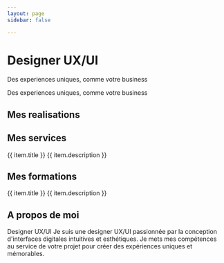 ```yaml
---
layout: page
sidebar: false

---
```


<div class="px-6 pb-12 md:px-12">
  <div class="py-6 md:py-12 h-[calc(100vh-64px)] overflow-auto relative">
    <div class="flex h-full flex-col md:flex-row gap-12 md:gap-20 justify-center">
      <div class="flex justify-center items-center">
        <div class="flex flex-col max-w-xl items-center justify-center">
          <h1 class="text-4xl font-bold mb-4">Designer UX/UI</h1>
          <p class="text-4xl font-bold mb-4 text-secondary text-center">Des experiences uniques, comme votre business</p>
          <p class="text-lg text-gray-700 mb-8 text-center">Des experiences uniques, comme votre business</p>
          <div class="flex flex-row gap-4 lg:gap-5">
            <VPButton theme="brand" text="Explorer mes realisations" href="#Mes Realisations"/>
            <VPButton theme="alt" text="Me contacter" href="https://www.linkedin.com/in/catherinevu436-78/"/>
          </div>
        </div>
      </div>
      <div class="flex justify-center items-center relative">
        <VPImage image="/ui_ux_designer.png" alt="UI UX Designer" class="z-1 w-96 h-96"/>
        <VPImage image="/hero_image_background.png" alt="background_shape" class="-z-10 w-96 h-96 absolute"/>
      </div>
    </div>
    <div class="absolute bottom-4 md:bottom-20 left-1/2 -translate-x-1/2">
      <a href="#Mes Realisations">
        <VPImage image="/down_arrow.png" class="hidden md:flex w-14 h-14"/>
      </a>
    </div>
  </div>
  <div class="w-full h-full flex flex-col items-center justify-center">
    <h2 id="Mes Realisations" class="text-3xl text-center font-bold mb-4">Mes realisations</h2>
    <Carousel
      class="w-full"
      :opts="{ loop: true, align: 'center' }"
      :plugins="[Autoplay({ delay: 4000, stopOnInteraction: false })]"
      @init-api="setApi"
    >
      <CarouselContent class="w-full">
        <CarouselItem
          v-for="(item, index) in carousel_items"
          :key="index"
          class="pl-2 embla__slide__number"
        >
            <Card>
              <CardContent class="flex items-center justify-center p-0"> <AspectRatio :ratio="16 / 9">
                  <a :href="item.href" target="_blank" rel="noopener noreferrer">
                    <VPImage :image="item.img" alt="Project image" class="object-cover w-full h-full rounded-lg"/>
                  </a>
                  </AspectRatio>
              </CardContent>
            </Card>
        </CarouselItem>
      </CarouselContent>
      </Carousel>
  </div>
  <div class="w-full h-full flex flex-col items-center justify-center py-12">
    <h2 class="text-3xl text-center font-bold mb-4">Mes services</h2>
    <div class="flex flex-col md:flex-row gap-12 md:gap-20 justify-center">
      <Card v-for="(item, index) in card_items" :key="index" class="w-full md:w-96">
        <CardHeader>
          <VPImage :image="item.img" alt="UI UX Designer"/>
          <CardTitle>{{ item.title }}</CardTitle>
          <CardDescription>{{ item.description }}</CardDescription>
        </CardHeader>
      </Card>
    </div>
    <div class="flex flex-row py-8">
      <VPButton theme="brand" text="Discutons de votre projet" href="https://www.linkedin.com/in/catherinevu436-78/"/>
    </div>
  </div>

  <div class="w-full h-full flex flex-col items-center justify-center py-12">
    <h2 class="text-3xl text-center font-bold mb-4">Mes formations</h2>
    <div class="flex flex-col md:flex-row gap-12 md:gap-20 justify-center">
      <Card v-for="(item, index) in formations" :key="index" class="w-full md:w-96">
        <CardHeader>
          <CardTitle>{{ item.title }}</CardTitle>
          <CardDescription>{{ item.description }}</CardDescription>
        </CardHeader>
      </Card>
    </div>
  </div>
  <div class="w-full h-full flex flex-col items-center justify-center py-12">
    <h2 class="text-3xl text-center font-bold mb-4">A propos de moi</h2>
    <Card>
      <div class="flex flex-row">
        <div class="flex flex-col">
          <CardHeader>
            <CardTitle>Designer UX/UI</CardTitle>
            <CardDescription>Je suis une designer UX/UI passionnée par la conception d'interfaces digitales intuitives et esthétiques. Je mets mes compétences au service de votre projet pour créer des expériences uniques et mémorables.</CardDescription>
          </CardHeader>
          <CardContent>
            <VPButton theme="brand" text="Me contacter" href="https://www.linkedin.com/in/catherinevu436-78/"/>
          </CardContent>
        </div>
        <CardHeader>
          <VPImage image="/ui_ux_designer.png" alt="UI UX Designer"/>
        </CardHeader>
      </div>
    </Card>
  </div>
</div>



<script setup lang="ts">
import { Card, CardContent, CardHeader, CardTitle, CardDescription } from '@/components/ui/card'
import { AspectRatio } from '@/components/ui/aspect-ratio'
import { ref, watch } from 'vue'
import { VPButton, VPImage } from 'vitepress/theme'
import { Carousel, CarouselContent, CarouselItem, type CarouselApi, type EmblaCarouselType, type EmblaEventType } from '@/components/ui/carousel'
import Autoplay from 'embla-carousel-autoplay'
import { watchOnce } from '@vueuse/core'

const api = ref<CarouselApi>()
let cleanupTween: (() => void) | null = null; // Store cleanup function

function setApi(val: CarouselApi) {
  api.value = val
}

// --- Embla Scale Tween Logic ---
const TWEEN_FACTOR_BASE = 0.52 // Adjust this to control scale difference (lower = less difference)
let tweenFactor = 0
let tweenNodes: HTMLElement[] = []

const numberWithinRange = (number: number, min: number, max: number): number =>
  Math.min(Math.max(number, min), max)

const setupTweenScale = (emblaApi: EmblaCarouselType): { cleanup: () => void } => {
  tweenNodes = emblaApi.slideNodes() // Get slide nodes

  const setTweenFactor = (): void => {
      // Base tween factor multiplied by the number of snaps
      tweenFactor = TWEEN_FACTOR_BASE * emblaApi.scrollSnapList().length
  }

  const tweenScale = (
    eventName?: EmblaEventType
  ): void => {
    const engine = emblaApi.internalEngine()
    const scrollProgress = emblaApi.scrollProgress()
    const slidesInView = emblaApi.slidesInView()
    const isScrollEvent = eventName === 'scroll'

    emblaApi.scrollSnapList().forEach((scrollSnap, snapIndex) => {
      let diffToTarget = scrollSnap - scrollProgress
      const slidesInSnap = engine.slideRegistry[snapIndex]

      slidesInSnap.forEach((slideIndex) => {
        if (isScrollEvent && !slidesInView.includes(slideIndex)) return

        if (engine.options.loop) {
          engine.slideLooper.loopPoints.forEach((loopItem) => {
            const target = loopItem.target()

            if (slideIndex === loopItem.index && target !== 0) {
              const sign = Math.sign(target)

              if (sign === -1) {
                diffToTarget = scrollSnap - (1 + scrollProgress)
              }
              if (sign === 1) {
                diffToTarget = scrollSnap + (1 - scrollProgress)
              }
            }
          })
        }

        const tweenValue = 1 - Math.abs(diffToTarget * tweenFactor)
        const scale = numberWithinRange(tweenValue, 0, 1).toString()
        const tweenNode = tweenNodes[slideIndex]
        tweenNode.style.flexBasis = `scale(${scale})`
      })
    })
  }

  // Initial setup
  setTweenFactor()
  tweenScale()

  // Add listeners
  emblaApi
    .on('reInit', setTweenFactor)
    .on('reInit', tweenScale)
    .on('scroll', tweenScale)
    .on('slideFocus', tweenScale) // Use slideFocus for better active state handling

  // Return cleanup function
  return {
      cleanup: (): void => {
          tweenNodes.forEach((slide) => slide.removeAttribute('style')) // Remove styles on cleanup
          // Important: Remove listeners to prevent memory leaks
          emblaApi
            .off('reInit', setTweenFactor)
            .off('reInit', tweenScale)
            .off('scroll', tweenScale)
            .off('slideFocus', tweenScale)
      }
  }
}

// Watch for API initialization
watchOnce(api, (emblaApi) => {
  if (!emblaApi) return;
  const { cleanup } = setupTweenScale(emblaApi);
  cleanupTween = cleanup; // Store cleanup function
});

// Ensure cleanup happens when the component unmounts or api changes
watch(api, (newApi, oldApi, onInvalidate) => {
    if (cleanupTween) {
        cleanupTween(); // Clean up previous instance listeners/styles
        cleanupTween = null;
    }
    if (newApi) {
        const { cleanup } = setupTweenScale(newApi);
        cleanupTween = cleanup; // Store new cleanup function
    }
    // Vue's watch cleanup registration
    onInvalidate(() => {
        if (cleanupTween) {
            cleanupTween();
        }
    });
});

// --- Carousel Items Data ---
const carousel_items = [
  {
    img: "/Accueil_sizodor.png",
    href: "https://www.figma.com/proto/nMsZgDg1NYrGEVm3zODKfm/Sizodor?page-id=69%3A1261&node-id=67-443&viewport=1848%2C878%2C0.06&t=rGdaUooJefCVKPsx-1&scaling=scale-down&content-scaling=fixed&starting-point-node-id=67%3A443",
  },
  {
    img: "/Accueil_the.png",
    href: "https://www.behance.net/gallery/153322811/Maquette-site-vitrine-fictifs-Ths-du-Monde",
  },
  {
    img: "/Accueil_mariee_sauvage_coupe.webp",
    href: "https://www.figma.com/proto/VNwXG9a8Bi28nGVvRSekyA/Mari%C3%A9e-Sauvage?page-id=60%3A38&node-id=337-228&viewport=231%2C171%2C0.03&t=G3Cc01n2qlgEXg0R-1&scaling=scale-down&content-scaling=z",
  }
]

const card_items = [
  {
    title: "UX Design",
    description: "Je conçois des parcours intuitifs et fluides grâce à une approche centrée sur l'utilisateur.",
    img: "/ui_ux_designer.png",
  },
  {
    title: "UI Design",
    description: "Je transforme vos idées en interfaces modernes qui séduisent vos clients et boostent votre image de marque",
    img: "/ui_ux_designer.png",
  },
  {
    title: "Design system",
    description: "Je développe des composants évolutifs qui unifient l’expérience digitale et renforcent l’identité de marque.",
    img: "/ui_ux_designer.png",
  }
]

const formations = [
  {
    date: "Janvier 2025 - aujourd’hui",
    title: "Certification Google designer ux",
    description: "Fondamentaux du design ux",
  },
  {
    date: "Janvier - Décembre 2022",
    title: "Titre professionnel Concepteur Designer UI",
    description: "Fondamentaux du design graphique, typographie, identité visuelle et introduction au design d'interface.Fondamentaux du design graphique, typographie, identité visuelle et introduction au design d'interface.",
  },
  {
    date: "Septembre 2019 - Juillet 2021",
    title: "BTS SNIR",
    description: "application et apprentissage de l’informatique",
  }
]
</script>
